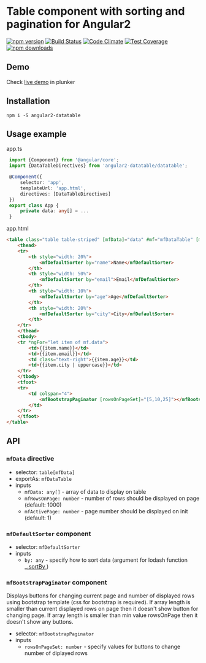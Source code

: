 # Table component with sorting and pagination for Angular2
[![npm version](https://badge.fury.io/js/angular2-datatable.svg)](https://badge.fury.io/js/angular2-datatable)
[![Build Status](https://travis-ci.org/mariuszfoltak/angular2-datatable.svg?branch=master)](https://travis-ci.org/mariuszfoltak/angular2-datatable)
[![Code Climate](https://codeclimate.com/github/mariuszfoltak/angular2-datatable/badges/gpa.svg)](https://codeclimate.com/github/mariuszfoltak/angular2-datatable)
[![Test Coverage](https://codeclimate.com/github/mariuszfoltak/angular2-datatable/badges/coverage.svg)](https://codeclimate.com/github/mariuszfoltak/angular2-datatable/coverage)
[![npm downloads](https://img.shields.io/npm/dm/angular2-datatable.svg)](https://npmjs.org/angular2-datatable)

## Demo

Check [live demo](http://plnkr.co/edit/tINlfy?p=preview) in plunker

## Installation

```
npm i -S angular2-datatable
```

## Usage example

app.ts
```typescript
 import {Component} from '@angular/core';
 import {DataTableDirectives} from 'angular2-datatable/datatable';

 @Component({
     selector: 'app',
     templateUrl: 'app.html',
     directives: [DataTableDirectives]
 })
 export class App {
     private data: any[] = ...
 }
```

app.html
```html
<table class="table table-striped" [mfData]="data" #mf="mfDataTable" [mfRowsOnPage]="5">
    <thead>
    <tr>
        <th style="width: 20%">
            <mfDefaultSorter by="name">Name</mfDefaultSorter>
        </th>
        <th style="width: 50%">
            <mfDefaultSorter by="email">Email</mfDefaultSorter>
        </th>
        <th style="width: 10%">
            <mfDefaultSorter by="age">Age</mfDefaultSorter>
        </th>
        <th style="width: 20%">
            <mfDefaultSorter by="city">City</mfDefaultSorter>
        </th>
    </tr>
    </thead>
    <tbody>
    <tr *ngFor="let item of mf.data">
        <td>{{item.name}}</td>
        <td>{{item.email}}</td>
        <td class="text-right">{{item.age}}</td>
        <td>{{item.city | uppercase}}</td>
    </tr>
    </tbody>
    <tfoot>
    <tr>
        <td colspan="4">
            <mfBootstrapPaginator [rowsOnPageSet]="[5,10,25]"></mfBootstrapPaginator>
        </td>
    </tr>
    </tfoot>
</table>
```

## API

### `mfData` directive

 - selector: `table[mfData]`
 - exportAs: `mfDataTable`
 - inputs
   - `mfData: any[]` - array of data to display on table
   - `mfRowsOnPage: number` - number of rows should be displayed on page (default: 1000)
   - `mfActivePage: number` - page number should be displayed on init (default: 1)
 
### `mfDefaultSorter` component

 - selector: `mfDefaultSorter`
 - inputs
   - `by: any` - specify how to sort data (argument for lodash function [_.sortBy ](https://lodash.com/docs#sortBy))
 
### `mfBootstrapPaginator` component
Displays buttons for changing current page and number of displayed rows using bootstrap template (css for bootstrap is required). If array length is smaller than current displayed rows on page then it doesn't show button for changing page. If array length is smaller than min value rowsOnPage then it doesn't show any buttons.

 - selector: `mfBootstrapPaginator`
 - inputs
   - `rowsOnPageSet: number` - specify values for buttons to change number of diplayed rows
